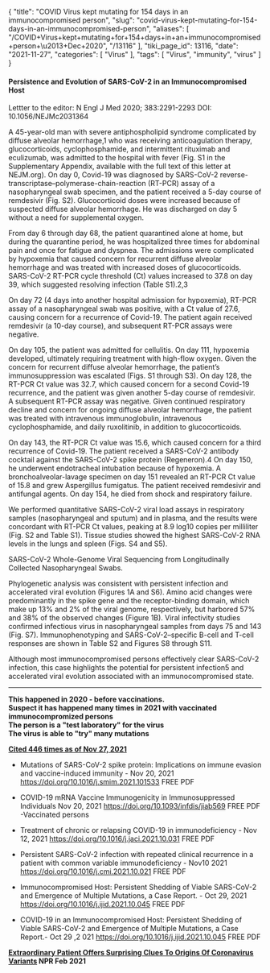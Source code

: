 {
    "title": "COVID Virus kept mutating for 154 days in an immunocompromised person",
    "slug": "covid-virus-kept-mutating-for-154-days-in-an-immunocompromised-person",
    "aliases": [
        "/COVID+Virus+kept+mutating+for+154+days+in+an+immunocompromised+person+\u2013+Dec+2020",
        "/13116"
    ],
    "tiki_page_id": 13116,
    "date": "2021-11-27",
    "categories": [
        "Virus"
    ],
    "tags": [
        "Virus",
        "immunity",
        "virus"
    ]
}


#### Persistence and Evolution of SARS-CoV-2 in an Immunocompromised Host

Lettter to the editor: N Engl J Med 2020; 383:2291-2293 DOI: 10.1056/NEJMc2031364

A 45-year-old man with severe antiphospholipid syndrome complicated by diffuse alveolar hemorrhage,1 who was receiving anticoagulation therapy, glucocorticoids, cyclophosphamide, and intermittent rituximab and eculizumab, was admitted to the hospital with fever (Fig. S1 in the Supplementary Appendix, available with the full text of this letter at NEJM.org). On day 0, Covid-19 was diagnosed by SARS-CoV-2 reverse-transcriptase–polymerase-chain-reaction (RT-PCR) assay of a nasopharyngeal swab specimen, and the patient received a 5-day course of remdesivir (Fig. S2). Glucocorticoid doses were increased because of suspected diffuse alveolar hemorrhage. He was discharged on day 5 without a need for supplemental oxygen.

From day 6 through day 68, the patient quarantined alone at home, but during the quarantine period, he was hospitalized three times for abdominal pain and once for fatigue and dyspnea. The admissions were complicated by hypoxemia that caused concern for recurrent diffuse alveolar hemorrhage and was treated with increased doses of glucocorticoids. SARS-CoV-2 RT-PCR cycle threshold (Ct) values increased to 37.8 on day 39, which suggested resolving infection (Table S1).2,3

On day 72 (4 days into another hospital admission for hypoxemia), RT-PCR assay of a nasopharyngeal swab was positive, with a Ct value of 27.6, causing concern for a recurrence of Covid-19. The patient again received remdesivir (a 10-day course), and subsequent RT-PCR assays were negative.

On day 105, the patient was admitted for cellulitis. On day 111, hypoxemia developed, ultimately requiring treatment with high-flow oxygen. Given the concern for recurrent diffuse alveolar hemorrhage, the patient’s immunosuppression was escalated (Figs. S1 through S3). On day 128, the RT-PCR Ct value was 32.7, which caused concern for a second Covid-19 recurrence, and the patient was given another 5-day course of remdesivir. A subsequent RT-PCR assay was negative. Given continued respiratory decline and concern for ongoing diffuse alveolar hemorrhage, the patient was treated with intravenous immunoglobulin, intravenous cyclophosphamide, and daily ruxolitinib, in addition to glucocorticoids.

On day 143, the RT-PCR Ct value was 15.6, which caused concern for a third recurrence of Covid-19. The patient received a SARS-CoV-2 antibody cocktail against the SARS-CoV-2 spike protein (Regeneron).4 On day 150, he underwent endotracheal intubation because of hypoxemia. A bronchoalveolar-lavage specimen on day 151 revealed an RT-PCR Ct value of 15.8 and grew Aspergillus fumigatus. The patient received remdesivir and antifungal agents. On day 154, he died from shock and respiratory failure.

We performed quantitative SARS-CoV-2 viral load assays in respiratory samples (nasopharyngeal and sputum) and in plasma, and the results were concordant with RT-PCR Ct values, peaking at 8.9 log10 copies per milliliter (Fig. S2 and Table S1). Tissue studies showed the highest SARS-CoV-2 RNA levels in the lungs and spleen (Figs. S4 and S5).

SARS-CoV-2 Whole-Genome Viral Sequencing from Longitudinally Collected Nasopharyngeal Swabs.

Phylogenetic analysis was consistent with persistent infection and accelerated viral evolution (Figures 1A and S6). Amino acid changes were predominantly in the spike gene and the receptor-binding domain, which make up 13% and 2% of the viral genome, respectively, but harbored 57% and 38% of the observed changes (Figure 1B). Viral infectivity studies confirmed infectious virus in nasopharyngeal samples from days 75 and 143 (Fig. S7). Immunophenotyping and SARS-CoV-2–specific B-cell and T-cell responses are shown in Table S2 and Figures S8 through S11.

Although most immunocompromised persons effectively clear SARS-CoV-2 infection, this case highlights the potential for persistent infection5 and accelerated viral evolution associated with an immunocompromised state.

---

 **This happened in 2020 - before vaccinations.  
 Suspect it has happened many times in 2021 with vaccinated immunocompromized persons  
The person is a "test laboratory" for the virus  
The virus is able to "try" many mutations** 

 **[Cited 446 times as of Nov 27, 2021](https://scholar.google.com/scholar?cites=5470478727774148265&as_sdt=5,48&sciodt=0,48&hl=en)** 

* Mutations of SARS-CoV-2 spike protein: Implications on immune evasion and vaccine-induced immunity - Nov 20, 2021 https://doi.org/10.1016/j.smim.2021.101533 FREE PDF

* COVID-19 mRNA Vaccine Immunogenicity in Immunosuppressed Individuals Nov 20, 2021 https://doi.org/10.1093/infdis/jiab569  FREE PDF -Vaccinated persons

* Treatment of chronic or relapsing COVID-19 in immunodeficiency - Nov 12, 2021 https://doi.org/10.1016/j.jaci.2021.10.031 FREE PDF

* Persistent SARS-CoV-2 infection with repeated clinical recurrence in a patient with common variable immunodeficiency - Nov10  2021 https://doi.org/10.1016/j.cmi.2021.10.021 FREE PDF

* Immunocompromised Host: Persistent Shedding of Viable SARS-CoV-2 and Emergence of Multiple Mutations, a Case Report. - Oct 29, 2021 https://doi.org/10.1016/j.ijid.2021.10.045 FREE PDF

* COVID-19 in an Immunocompromised Host: Persistent Shedding of Viable SARS-CoV-2 and Emergence of Multiple Mutations, a Case Report.- Oct 29 ,2 021 https://doi.org/10.1016/j.ijid.2021.10.045 FREE PDF

 **[Extraordinary Patient Offers Surprising Clues To Origins Of Coronavirus Variants](https://www.npr.org/sections/goatsandsoda/2021/02/05/964447070/where-did-the-coronavirus-variants-come-from) NPR Feb 2021** 

<!-- ~tc~ (alias(COVID Virus kept mutatating for 154 days in an immunocompromised person – Dec 2020)) ~/tc~ -->